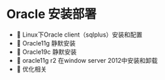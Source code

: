 # Oracle 安装部署

* 📄 Linux下Oracle client（sqlplus）安装和配置
* 📄 Oracle11g 静默安装
* 📄 Oracle19c 静默安装
* 📄 oracle11g r2 在window server 2012中安装和卸载
* 📄 优化相关

　　‍
